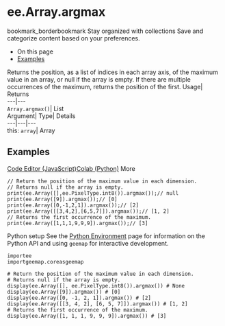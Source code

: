  
#  ee.Array.argmax 
bookmark_borderbookmark Stay organized with collections  Save and categorize content based on your preferences.
  * On this page
  * [Examples](https://developers.google.com/earth-engine/apidocs/ee-array-argmax#examples)


Returns the position, as a list of indices in each array axis, of the maximum value in an array, or null if the array is empty. If there are multiple occurrences of the maximum, returns the position of the first. 
Usage| Returns  
---|---  
`Array.argmax()`| List  
Argument| Type| Details  
---|---|---  
this: `array`| Array  
## Examples
[Code Editor (JavaScript)](https://developers.google.com/earth-engine/apidocs/ee-array-argmax#code-editor-javascript-sample)[Colab (Python)](https://developers.google.com/earth-engine/apidocs/ee-array-argmax#colab-python-sample) More
```
// Return the position of the maximum value in each dimension.
// Returns null if the array is empty.
print(ee.Array([],ee.PixelType.int8()).argmax());// null
print(ee.Array([9]).argmax());// [0]
print(ee.Array([0,-1,2,1]).argmax());// [2]
print(ee.Array([[3,4,2],[6,5,7]]).argmax());// [1, 2]
// Returns the first occurrence of the maximum.
print(ee.Array([1,1,1,9,9,9]).argmax());// [3]
```
Python setup
See the [ Python Environment](https://developers.google.com/earth-engine/guides/python_install) page for information on the Python API and using `geemap` for interactive development.
```
importee
importgeemap.coreasgeemap
```
```
# Return the position of the maximum value in each dimension.
# Returns null if the array is empty.
display(ee.Array([], ee.PixelType.int8()).argmax()) # None
display(ee.Array([9]).argmax()) # [0]
display(ee.Array([0, -1, 2, 1]).argmax()) # [2]
display(ee.Array([[3, 4, 2], [6, 5, 7]]).argmax()) # [1, 2]
# Returns the first occurrence of the maximum.
display(ee.Array([1, 1, 1, 9, 9, 9]).argmax()) # [3]
```

